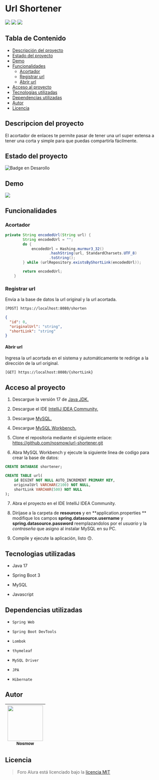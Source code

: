 # Url Shortener

<p align="left" > 
  <img src="https://img.shields.io/badge/Java%20JDK-v.17-green"/>
  <img src="https://img.shields.io/badge/Spiring%20Boot-v.3-yellow"/>
  <img src="https://img.shields.io/badge/MySQL-v.8.0.33-blue"/>
</p>

## Tabla de Contenido

- [Descripción del proyecto](#descripcion-del-proyecto)
- [Estado del proyecto](#estado-del-proyecto)
- [Demo](#demo)
- [Funcionalidades](#funcionalidades)
    - [Acortador](#acortador)
	 - [Registrar url](#registrar-url)
	- [Abrir url](#abrir-url)
- [Acceso al proyecto](#acceso-al-proyecto)
- [Tecnologías utilizadas](#tecnologias-utilizadas)
- [Dependencias utilizadas](#dependencias-utilizadas)
- [Autor](#autor)
- [Licencia](#licencia)


## Descripcion del proyecto

El acortador de enlaces te permite pasar de tener una url super extensa a tener una corta y simple para que puedas compartirla fácilmente.

## Estado del proyecto

   ![Badge en Desarollo](https://img.shields.io/badge/ESTADO-FINALIZADO-green)

## Demo

![](https://media1.giphy.com/media/v1.Y2lkPTc5MGI3NjExdjU2cTRnYXduZDdlZW5iMnk3bDI3bDFmaGN6YTYxZ3V3OW5xZjlwNSZlcD12MV9pbnRlcm5hbF9naWZfYnlfaWQmY3Q9Zw/8EggdiFm1xdBPygazF/giphy.gif)

## Funcionalidades

### Acortador

```Java
private String encodedUrl(String url) {
        String encodedUrl = "";
        do {
            encodedUrl = Hashing.murmur3_32()
                    .hashString(url, StandardCharsets.UTF_8)
                    .toString();
        } while (urlRepository.existsByShortLink(encodedUrl));

        return encodedUrl;
    }
```

### Registrar url

Envia a la base de datos la url original y la url acortada.

```bash
[POST] https://localhost:8080/shorten
```

```json
{
  "id": 0,
  "originalUrl": "string",
  "shortLink": "string"
}
```

#### Abrir url

Ingresa la url acortada en el sistema y automáticamente te redirige a la dirección de la url original.

```bash
[GET] https://localhost:8080/{shortLink}
```

## Acceso al proyecto

1. Descargue la versión 17 de [Java JDK.](https://www.oracle.com/java/technologies/javase/jdk17-archive-downloads.html)

2. Descargue el IDE [IntelliJ IDEA Community.](https://www.jetbrains.com/idea/download/)

3. Descargue [MySQL.](https://dev.mysql.com/downloads/installer/)

4. Descargue [MySQL Workbench.](https://dev.mysql.com/downloads/workbench/)

5. Clone el repositoria mediante el siguiente enlace: https://github.com/nosmow/url-shortener.git

6. Abra MySQL Workbench y ejecute la siguiente linea de codigo para crear la base de datos:

```sql
CREATE DATABASE shortener;
```

```sql
CREATE TABLE url(
	id BIGINT NOT NULL AUTO_INCREMENT PRIMARY KEY,
	originalUrl VARCHAR(2100) NOT NULL,
    shortLink VARCHAR(500) NOT NULL
);
```

7. Abra el proyecto en el IDE IntelliJ IDEA Community.

8. Dirijase a la carpeta de **resources** y en **application.properties ** modifique los campos **spring.datasource.username** y **spring.datasource.password** reemplazandolos por el *usuario* y la *contraseña* que asigno al instalar MySQL en su PC.

9. Compile y ejecute la aplicación, listo 🙃.

## Tecnologias utilizadas

* Java 17

* Spring Boot 3

* MySQL

* Javascript

## Dependencias utilizadas

*  `Spring Web`

* `Spring Boot DevTools`

* `Lombok`

*  `thymeleaf`

* `MySQL Driver`

* `JPA`
  
* `Hibernate`


## Autor

|  [<img src="https://avatars.githubusercontent.com/u/165520012?v=4" width=115><br><sub>Nosmow</sub>](https://github.com/nosmow) |
| :---: |

## Licencia

> Foro Alura está licenciado bajo la [licencia MIT](https://github.com/nosmow/challenge-one-foro-alura/blob/main/LICENSE)
